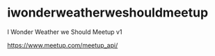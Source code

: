 # iwonderweatherweshouldmeetup
I Wonder Weather we Should Meetup v1


https://www.meetup.com/meetup_api/
